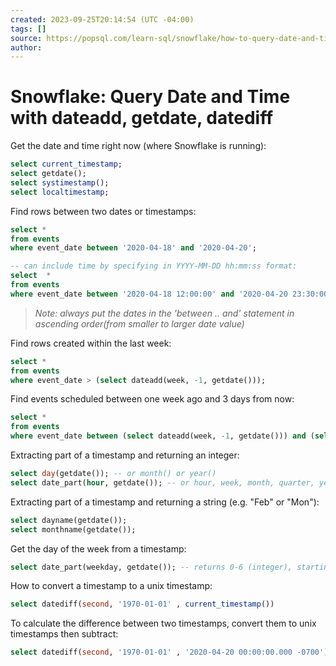 ```yaml
---
created: 2023-09-25T20:14:54 (UTC -04:00)
tags: []
source: https://popsql.com/learn-sql/snowflake/how-to-query-date-and-time-in-snowflake
author: 
---
```


# Snowflake: Query Date and Time with dateadd, getdate, datediff

Get the date and time right now (where Snowflake is running):

```sql
select current_timestamp;
select getdate();
select systimestamp();
select localtimestamp;
```

Find rows between two dates or timestamps:

```sql
select *
from events
where event_date between '2020-04-18' and '2020-04-20';

-- can include time by specifying in YYYY-MM-DD hh:mm:ss format:
select  *
from events
where event_date between '2020-04-18 12:00:00' and '2020-04-20 23:30:00';
```

> _Note: always put the dates in the 'between .. and' statement in ascending order(from smaller to larger date value)_

Find rows created within the last week:

```sql
select *
from events
where event_date > (select dateadd(week, -1, getdate()));
```

Find events scheduled between one week ago and 3 days from now:

```sql
select *
from events
where event_date between (select dateadd(week, -1, getdate())) and (select dateadd(day, +3, getdate()));
```

Extracting part of a timestamp and returning an integer:

```sql
select day(getdate()); -- or month() or year()
select date_part(hour, getdate()); -- or hour, week, month, quarter, year
```

Extracting part of a timestamp and returning a string (e.g. "Feb" or "Mon"):

```sql
select dayname(getdate());
select monthname(getdate());
```

Get the day of the week from a timestamp:

```sql
select date_part(weekday, getdate()); -- returns 0-6 (integer), starting with 0 as Sunday
```

How to convert a timestamp to a unix timestamp:

```sql
select datediff(second, '1970-01-01' , current_timestamp())
```

To calculate the difference between two timestamps, convert them to unix timestamps then subtract:

```sql
select datediff(second, '1970-01-01' , '2020-04-20 00:00:00.000 -0700') - datediff(second, '1970-01-01' , '2020-04-18 12:04:00.000 -0700') -- output in seconds
```
